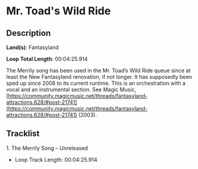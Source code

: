 # Mr. Toad's Wild Ride

## Description

**Land(s)**: Fantasyland

**Loop Total Length**: 00:04:25.914

The Merrily song has been used in the Mr. Toad’s Wild Ride queue since at least the New Fantasyland renovation, if not longer. It has supposedly been sped up since 2008 to its current runtime. This is an orchestration with a vocal and an instrumental section. See Magic Music, [https://community.magicmusic.net/threads/fantasyland-attractions.628/#post-21741](https://community.magicmusic.net/threads/fantasyland-attractions.628/#post-21741) (2003).

## Tracklist

1\. The Merrily Song – Unreleased

- Loop Track Length: 00:04:25.914
